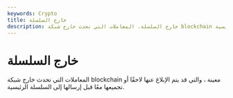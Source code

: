 ```yaml
---
keywords: Crypto
title: خارج السلسلة
description: خارج السلسلة. المعاملات التي تحدث خارج شبكة blockchain معينة ، والتي قد يتم إرسالها لاحقًا إلى السلسلة الرئيسية.
---
```


# خارج السلسلة
المعاملات التي تحدث خارج شبكة blockchain معينة ، والتي قد يتم الإبلاغ عنها لاحقًا أو تجميعها معًا قبل إرسالها إلى السلسلة الرئيسية.

